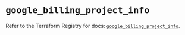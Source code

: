 # `google_billing_project_info`

Refer to the Terraform Registry for docs: [`google_billing_project_info`](https://registry.terraform.io/providers/hashicorp/google/6.34.1/docs/resources/billing_project_info).
